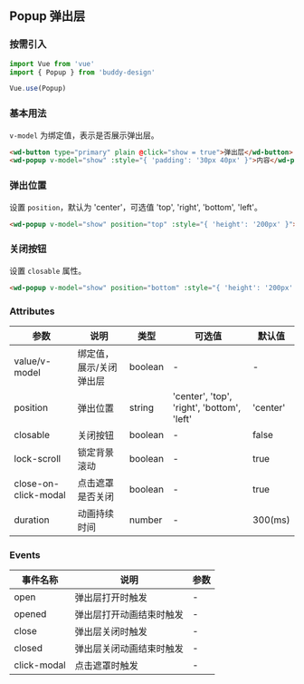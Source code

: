 ## Popup 弹出层

### 按需引入

```javascript
import Vue from 'vue'
import { Popup } from 'buddy-design'

Vue.use(Popup)
```

### 基本用法

`v-model` 为绑定值，表示是否展示弹出层。

```html
<wd-button type="primary" plain @click="show = true">弹出层</wd-button>
<wd-popup v-model="show" :style="{ 'padding': '30px 40px' }">内容</wd-popup>
```

### 弹出位置

设置 `position`，默认为 'center'，可选值 'top', 'right', 'bottom', 'left'。

```html
<wd-popup v-model="show" position="top" :style="{ 'height': '200px' }"></wd-popup>
```

### 关闭按钮

设置 `closable` 属性。

```html
<wd-popup v-model="show" position="bottom" :style="{ 'height': '200px' }" closable></wd-popup>
```

### Attributes

| 参数      | 说明                                 | 类型      | 可选值       | 默认值   |
|---------- |------------------------------------ |---------- |------------- |-------- |
| value/v-model | 绑定值，展示/关闭弹出层 | boolean | - | - |
| position | 弹出位置 | string | 'center', 'top', 'right', 'bottom', 'left' | 'center' |
| closable | 关闭按钮 | boolean | - | false |
| lock-scroll | 锁定背景滚动 | boolean | - | true |
| close-on-click-modal | 点击遮罩是否关闭 | boolean | - | true |
| duration | 动画持续时间 | number | - | 300(ms) |

### Events

| 事件名称      | 说明                                 | 参数     |
|------------- |------------------------------------ |--------- |
| open | 弹出层打开时触发 | - |
| opened | 弹出层打开动画结束时触发 | - |
| close | 弹出层关闭时触发 | - |
| closed | 弹出层关闭动画结束时触发 | - |
| click-modal | 点击遮罩时触发 | - |

